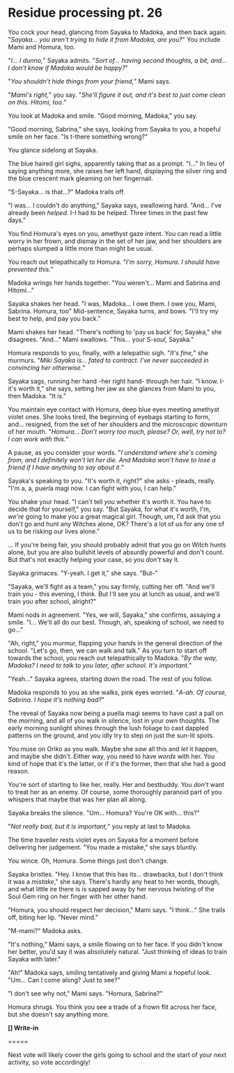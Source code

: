 # Residue processing pt. 26

You cock your head, glancing from Sayaka to Madoka, and then back again. "*Sayaka... you aren't trying to hide it from Madoka, are you?*" You include Mami and Homura, too.

"*I... I dunno,*" Sayaka admits. "*Sort of... having second thoughts, a bit, and... I don't know if Madoka would be happy?*"

"*You shouldn't hide things from your friend,*" Mami says.

"*Mami's right,*" you say. "*She'll figure it out, and it's best to just come clean on this. Hitomi, too.*"

You look at Madoka and smile. "Good morning, Madoka," you say.

"Good morning, Sabrina," she says, looking from Sayaka to you, a hopeful smile on her face. "Is t-there something wrong?"

You glance sidelong at Sayaka.

The blue haired girl sighs, apparently taking that as a prompt. "I..." In lieu of saying anything more, she raises her left hand, displaying the silver ring and the blue crescent mark gleaming on her fingernail.

"S-Sayaka... is that...?" Madoka trails off.

"I was... I couldn't do anything," Sayaka says, swallowing hard. "And... I've already been *helped*. I-I had to be helped. Three times in the past few days."

You find Homura's eyes on you, amethyst gaze intent. You can read a little worry in her frown, and dismay in the set of her jaw, and her shoulders are perhaps slumped a little more than might be usual.

You reach out telepathically to Homura. "*I'm sorry, Homura. I should have prevented this.*"

Madoka wrings her hands together. "You weren't... Mami and Sabrina and Hitomi..."

Sayaka shakes her head. "I was, Madoka... I owe them. I owe you, Mami, Sabrina. Homura, too" Mid-sentence, Sayaka turns, and bows. "I'll try my best to help, and pay you back."

Mami shakes her head. "There's nothing to 'pay us back' for, Sayaka," she disagrees. "And..." Mami swallows. "This... your *S-soul,* Sayaka."

Homura responds to you, finally, with a telepathic sigh. "*It's fine,*" she murmurs. "*Miki Sayaka is... *fated* to contract. I've never succeeded in convincing her otherwise.*"

Sayaka sags, running her hand -her right hand- through her hair. "I know. I-it's worth it," she says, setting her jaw as she glances from Mami to you, then Madoka. "It *is*."

You maintain eye contact with Homura, deep blue eyes meeting amethyst violet ones. She looks tired, the beginning of eyebags starting to form, and... resigned, from the set of her shoulders and the microscopic downturn of her mouth. "*Homura... Don't worry too much, please? Or, well, try not to? I can work with this.*"

A pause, as you consider your words. "*I understand where she's coming from, and I definitely won't let her die. And Madoka won't have to lose a friend if I have anything to say about it.*"

Sayaka's speaking to you. "It's worth it, right?" she asks - pleads, really. "I'm a, a, pue*rl*a magi now. I can fight with you, I can help."

You shake your head. "I can't tell *you* whether it's worth it. You have to decide that for yourself," you say. "But Sayaka, for what it's worth, I'm, *we're* going to make you a great magical girl. Though, um, I'd ask that you don't go and hunt any Witches alone, OK? There's a lot of us for any one of us to be risking our lives alone."

... If you're being fair, you should probably admit that you go on Witch hunts alone, but you are also bullshit levels of absurdly powerful and don't count. But that's not exactly helping your case, so you *don't* say it.

Sayaka grimaces. "Y-yeah. I get it," she says. "But-"

"Sayaka, we'll fight as a team," you say firmly, cutting her off. "And we'll train you - this evening, I think. But I'll see you at lunch as usual, and we'll train you after school, alright?"

Mami nods in agreement. "Yes, we will, Sayaka," she confirms, assaying a smile. "I... We'll all do our best. Though, ah, speaking of school, we need to go..."

"Ah, right," you murmur, flapping your hands in the general direction of the school. "Let's go, then, we can walk and talk." As you turn to start off towards the school, you reach out telepathically to Madoka. "*By the way, Madoka? I need to talk to you later, after school. It's important.*"

"Yeah..." Sayaka agrees, starting down the road. The rest of you follow.

Madoka responds to you as she walks, pink eyes worried. "*A-ah. Of course, Sabrina. I hope it's nothing bad?*"

The reveal of Sayaka now being a puella magi seems to have cast a pall on the morning, and all of you walk in silence, lost in your own thoughts. The early morning sunlight shines through the lush foliage to cast dappled patterns on the ground, and you idly try to step on just the sun-lit spots.

You muse on Oriko as you walk. Maybe she *saw* all this and *let* it happen, and maybe she didn't. Either way, you need to have *words* with her. You kind of hope that it's the latter, or if it's the former, then that she had a good reason.

You're sort of starting to like her, really. Her and bestbuddy. You *don't* want to treat her as an enemy. Of course, some thoroughly paranoid part of you whispers that maybe that was her plan all along.

Sayaka breaks the silence. "Um... Homura? You're OK with... this?"

"*Not really bad, but it *is* important,*" you reply at last to Madoka.

The time traveller rests violet eyes on Sayaka for a moment before delivering her judgement. "You made a mistake," she says bluntly.

You wince. Oh, Homura. Some things just don't change.

Sayaka bristles. "Hey. I know that this has its... drawbacks, but I don't think it was a *mistake*," she says. There's hardly any heat to her words, though, and what little ire there is is sapped away by her nervous twisting of the Soul Gem ring on her finger with her other hand.

"Homura, you should respect her decision," Mami says. "I think..." She trails off, biting her lip. "Never mind."

"M-mami?" Madoka asks.

"It's nothing," Mami says, a smile flowing on to her face. If you didn't know her better, you'd say it was absolutely natural. "Just thinking of ideas to train Sayaka with later."

"Ah!" Madoka says, smiling tentatively and giving Mami a hopeful look. "Um... Can I come along? Just to see?"

"I don't see why not," Mami says. "Homura, Sabrina?"

Homura shrugs. You think you see a trade of a frown flit across her face, but she doesn't say anything more.

**\[] Write-in**

\=====​

Next vote will likely cover the girls going to school and the start of your next activity, so vote accordingly!
